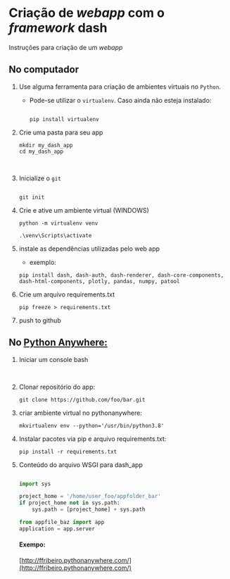 
# Criação de *webapp* com o *framework* dash 

Instruções para criação de um *webapp*

## No computador 

1. Use alguma ferramenta para criação de ambientes virtuais no ```Python```.
   <br>

    * Pode-se utilizar o ```virtualenv```. Caso ainda não esteja instalado: 
        <br>

        ```shell

        pip install virtualenv

        ```

2. Crie uma pasta para seu app 
    <br>

    ```shell
    mkdir my_dash_app
    cd my_dash_app
    ```
    <br>


3. Inicialize o ```git```
   <br>
    
    ```shell

    git init

    ```

4. Crie e ative um ambiente virtual (WINDOWS)
   <br>
   
   ```shell
   python -m virtualenv venv

   .\venv\Scripts\activate 

   ```
5. instale as dependências utilizadas pelo web app
   * exemplo:

    ```shell
    pip install dash, dash-auth, dash-renderer, dash-core-components, dash-html-components, plotly, pandas, numpy, patool

    ```
6. Crie um arquivo requirements.txt

    ```shell
    pip freeze > requirements.txt

    ```

7. push to github

## No [Python Anywhere:](https://www.pythonanywhere.com)

1. Iniciar um console bash 
   
<br>

2. Clonar repositório do app:
   <br>

    ```shell
    git clone https://github.com/foo/bar.git

    ```

3. criar ambiente virtual no pythonanywhere:
   <br>
   
    ```shell
    mkvirtualenv env --python='/usr/bin/python3.8'

    ```
4. Instalar pacotes via pip e arquivo requirements.txt:
   
    ```shell
    pip install -r requirements.txt
    
    ```

5. Conteúdo do arquivo  WSGI para dash_app

    ```python

    import sys

    project_home = '/home/user_foo/appfolder_bar'
    if project_home not in sys.path:
        sys.path = [project_home] + sys.path

    from appfile_baz import app
    application = app.server

    ```

    #### Exempo:
    [http://ffribeiro.pythonanywhere.com/](http://ffribeiro.pythonanywhere.com/)
